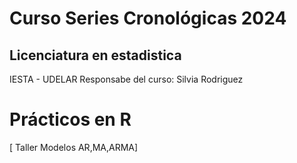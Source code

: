 # Curso Series Cronológicas 2024  
## Licenciatura en estadistica 
IESTA - UDELAR 
Responsabe del curso: Silvia Rodriguez 

# Prácticos en R

[ Taller Modelos AR,MA,ARMA]